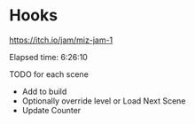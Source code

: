# Hooks
 https://itch.io/jam/miz-jam-1

Elapsed time: 6:26:10


TODO for each scene
 - Add to build
 - Optionally override level or Load Next Scene
 - Update Counter